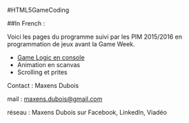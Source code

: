 #HTML5GameCoding

##In French :

Voici les pages du programme suivi par les PIM 2015/2016 en programmation de jeux avant la Game Week.

- [Game Logic en console](https://github.com/Herondil/HTML5GameCoding/blob/master/GameLogic.md)
- Animation en scanvas
- Scrolling et prites




Contact 	: Maxens Dubois

mail      : maxens.dubois@gmail.com

réseau		: Maxens Dubois sur Facebook, LinkedIn, Viadéo
